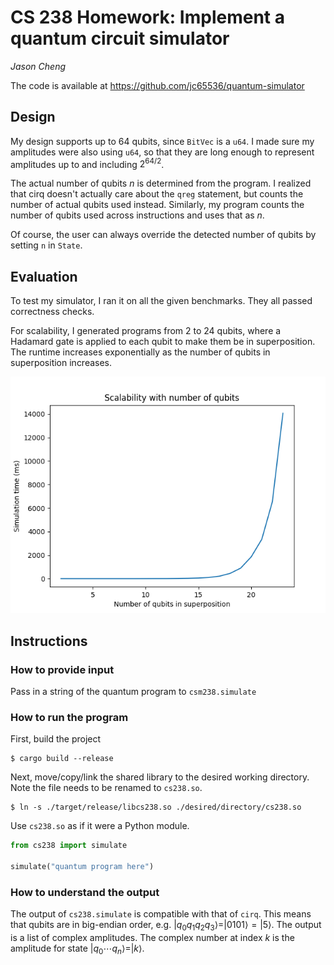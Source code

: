 # CS 238 Homework: Implement a quantum circuit simulator
*Jason Cheng*

The code is available at https://github.com/jc65536/quantum-simulator

## Design

My design supports up to 64 qubits, since `BitVec` is a `u64`. I made sure my
amplitudes were also using `u64`, so that they are long enough to represent
amplitudes up to and including $2^{64 / 2}$.

The actual number of qubits $n$ is determined from the program. I realized
that cirq doesn't actually care about the `qreg` statement, but counts the
number of actual qubits used instead. Similarly, my program counts the number of
qubits used across instructions and uses that as $n$.

Of course, the user can always override the detected number of qubits by setting `n` in `State`.

## Evaluation

To test my simulator, I ran it on all the given benchmarks. They all passed
correctness checks.

For scalability, I generated programs from 2 to 24 qubits, where a Hadamard gate
is applied to each qubit to make them be in superposition. The runtime increases
exponentially as the number of qubits in superposition increases.

![Simulation scalability](scalability.png)

## Instructions

### How to provide input

Pass in a string of the quantum program to `csm238.simulate`

### How to run the program

First, build the project
```
$ cargo build --release
```

Next, move/copy/link the shared library to the desired working directory. Note
the file needs to be renamed to `cs238.so`.
```
$ ln -s ./target/release/libcs238.so ./desired/directory/cs238.so
```

Use `cs238.so` as if it were a Python module.
```py
from cs238 import simulate

simulate("quantum program here")
```

### How to understand the output

The output of `cs238.simulate` is compatible with that of `cirq`. This means
that qubits are in big-endian order, e.g. $|q_0 q_1 q_2 q_3\rangle = |0101\rangle = |5\rangle$. The output is a list of complex amplitudes. The
complex number at index $k$ is the amplitude for state $| q_0 \dotsb q_n \rangle = | k \rangle$.
